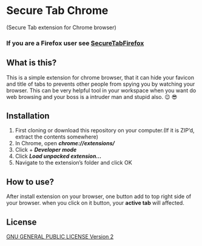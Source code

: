 # Secure Tab Chrome
(Secure Tab extension for Chrome browser)

### **If you are a Firefox user see [SecureTabFirefox](https://github.com/arVahedi/SecureTabFirefox)**

## What is this?

This is a simple extension for chrome browser, that it can hide your favicon and title of tabs to prevents other people from spying you by watching your browser. This can be very helpful tool in your workspace when you want do web browsing and your boss is a intruder man and stupid also. :wink: :sunglasses:

## Installation

1. First cloning or download this repository on your computer.(If it is ZIP’d, extract the contents somewhere)
2. In Chrome, open **_chrome://extensions/_**
3. Click + **_Developer mode_**
4. Click **_Load unpacked extension…_**
5. Navigate to the extension’s folder and click OK

## How to use?

After install extension on your browser, one button add to top right side of your browser. when you click on it button, your **active tab** will affected.

## License

[GNU GENERAL PUBLIC LICENSE Version 2](https://www.gnu.org/licenses/old-licenses/gpl-2.0.en.html)
